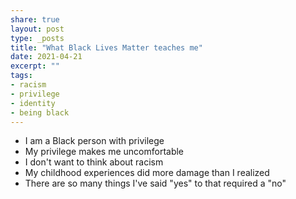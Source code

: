 ```yaml
---
share: true
layout: post
type: _posts
title: "What Black Lives Matter teaches me"
date: 2021-04-21
excerpt: ""
tags:
- racism
- privilege
- identity
- being black
---
```

- I am a Black person with privilege
- My privilege makes me uncomfortable
- I don't want to think about racism
- My childhood experiences did more damage than I realized
- There are so many things I've said "yes" to that required a "no"
